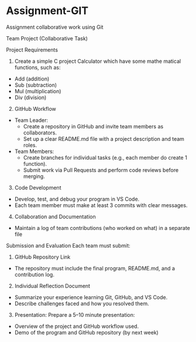 # Assignment-GIT
Assignment collaborative work using Git

Team Project (Collaborative Task)

Project Requirements
1. Create a simple C project Calculator which have some mathe matical functions, such as:
- Add (addition)
- Sub (subtraction)
- Mul (multiplication)
- Div (division)
2. GitHub Workflow
- Team Leader:
  - Create a repository in GitHub and invite team members as collaborators.
  - Set up a clear README.md file with a project description and team roles.
- Team Members:
  - Create branches for individual tasks (e.g., each member do create 1 function).
  - Submit work via Pull Requests and perform code reviews before merging.
3. Code Development
- Develop, test, and debug your program in VS Code.
- Each team member must make at least 3 commits with clear messages.
4. Collaboration and Documentation
- Maintain a log of team contributions (who worked on what) in a separate file

Submission and Evaluation
Each team must submit:
1) GitHub Repository Link
- The repository must include the final program, README.md, and a contribution log.
2) Individual Reflection Document
- Summarize your experience learning Git, GitHub, and VS Code.
- Describe challenges faced and how you resolved them.
3) Presentation:
Prepare a 5–10 minute presentation:
- Overview of the project and GitHub workflow used.
- Demo of the program and GitHub repository (by next week)
